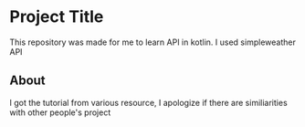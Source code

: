 # Project Title 
This repository was made for me to learn API in kotlin. I used simpleweather API

## About
I got the tutorial from various resource, I apologize if there are similiarities with other people's project

